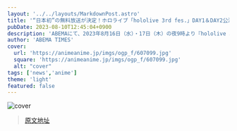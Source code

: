 ```yaml
---
layout: '../../layouts/MarkdownPost.astro'
title: '“日本初”の無料放送が決定！ホロライブ「hololive 3rd fes.」DAY1＆DAY2公演の両部放送'
pubDate: 2023-08-10T12:45:04+0900
description: 'ABEMAにて、2023年8月16日（水）・17日（木）の夜9時より『hololive 3rd fes. link your wish』2Daysが“日本初”無料放送される。【放送】『hololive 3rd fes. link your wish』DAY1　『hololive 3rd fes. link yo…'
author: 'ABEMA TIMES'
cover:
  url: 'https://animeanime.jp/imgs/ogp_f/607099.jpg'
  square: 'https://animeanime.jp/imgs/ogp_f/607099.jpg'
  alt: "cover"
tags: ['news','anime']
theme: 'light'
featured: false
---
```


![cover](https://animeanime.jp/imgs/ogp_f/607099.jpg)


>[原文地址](https://animeanime.jp/article/2023/08/10/79203.html)  